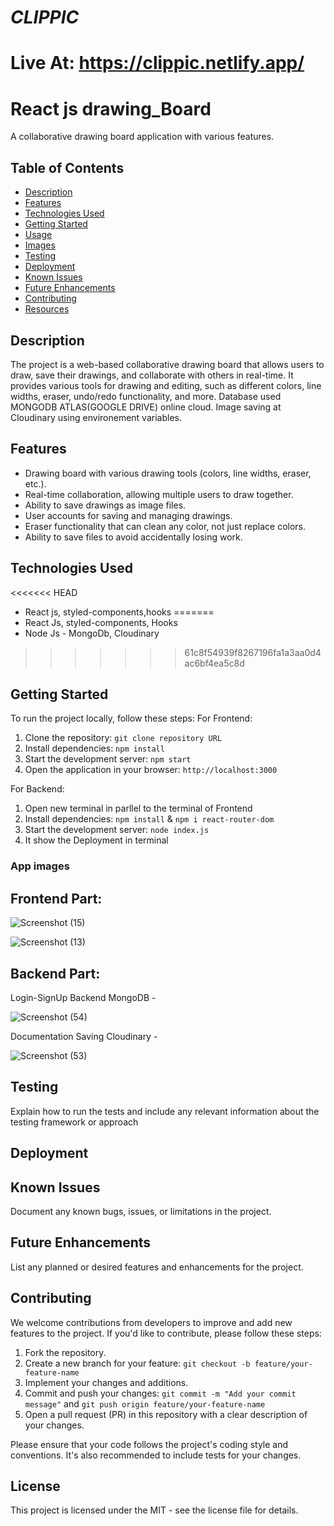 # *_CLIPPIC_*

# Live At: https://clippic.netlify.app/

# React js drawing_Board

A collaborative drawing board application with various features.

## Table of Contents

- [Description](#description)
- [Features](#features)
- [Technologies Used](#technologies-used)
- [Getting Started](#getting-started)
- [Usage](#usage)
- [Images](#images)
- [Testing](#testing)
- [Deployment](#deployment)
- [Known Issues](#known-issues)
- [Future Enhancements](#future-enhancements)
- [Contributing](#contributing)
- [Resources](#resources)

## Description

The project is a web-based collaborative drawing board that allows users to draw, save their drawings, and collaborate with others in real-time. It provides various tools for drawing and editing, such as different colors, line widths, eraser, undo/redo functionality, and more.
Database used MONGODB ATLAS(GOOGLE DRIVE) online cloud.
Image saving at Cloudinary using environement variables.
## Features

- Drawing board with various drawing tools (colors, line widths, eraser, etc.).
- Real-time collaboration, allowing multiple users to draw together.
- Ability to save drawings as image files.
- User accounts for saving and managing drawings.
- Eraser functionality that can clean any color, not just replace colors.
- Ability to save files to avoid accidentally losing work.

## Technologies Used

<<<<<<< HEAD
- React js, styled-components,hooks
=======
- React Js, styled-components, Hooks
- Node Js - MongoDb, Cloudinary
>>>>>>> 61c8f54939f8267196fa1a3aa0d4ac6bf4ea5c8d

## Getting Started

To run the project locally, follow these steps:
For Frontend:
1. Clone the repository: `git clone repository URL`
2. Install dependencies: `npm install`
3. Start the development server: `npm start`
4. Open the application in your browser: `http://localhost:3000`

For Backend:
1. Open new terminal in parllel to the terminal of Frontend
2. Install dependencies: `npm install` & `npm i react-router-dom`
3. Start the development server: `node index.js`
4. It show the Deployment in terminal
   

### App images
## Frontend Part: 

![Screenshot (15)](https://github.com/Gauravk04/ClipPic/assets/121782880/e57252a3-4d12-4332-8619-33ddc8198217)

![Screenshot (13)](https://github.com/Gauravk04/ClipPic/assets/121782880/2266473c-72f5-47bb-8a14-9e1ea0112361)


## Backend Part:
Login-SignUp Backend MongoDB -

![Screenshot (54)](https://github.com/Gauravk04/ClipPic/assets/121782880/b6cdce10-d8a4-415c-8639-2a323b5a1d24)

Documentation Saving Cloudinary -

![Screenshot (53)](https://github.com/Gauravk04/ClipPic/assets/121782880/5ea88822-b0c4-4d44-84a0-712dab01dc14)


## Testing

Explain how to run the tests and include any relevant information about the testing framework or approach

## Deployment


## Known Issues

Document any known bugs, issues, or limitations in the project.

## Future Enhancements

List any planned or desired features and enhancements for the project.

## Contributing

We welcome contributions from developers to improve and add new features to the project. If you'd like to contribute, please follow these steps:

1. Fork the repository.
2. Create a new branch for your feature: `git checkout -b feature/your-feature-name`
3. Implement your changes and additions.
4. Commit and push your changes: `git commit -m "Add your commit message"` and `git push origin feature/your-feature-name`
5. Open a pull request (PR) in this repository with a clear description of your changes.

Please ensure that your code follows the project's coding style and conventions. It's also recommended to include tests for your changes.


## License

This project is licensed under the MIT - see the license file for details.
